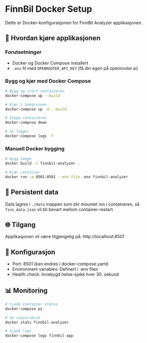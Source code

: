 # FinnBil Docker Setup

Dette er Docker-konfigurasjonen for FinnBil Analyzer applikasjonen.

## 🚀 Hvordan kjøre applikasjonen

### Forutsetninger
- Docker og Docker Compose installert
- `.env` fil med `OPENROUTER_API_KEY` (få din egen på openrouter.ai)

### Bygg og kjør med Docker Compose
```bash
# Bygg og start containeren
docker-compose up --build

# Kjør i bakgrunnen
docker-compose up -d --build

# Stopp containeren
docker-compose down

# Se logger
docker-compose logs -f
```

### Manuell Docker bygging
```bash
# Bygg image
docker build -t finnbil-analyzer .

# Kjør container
docker run -p 8501:8501 --env-file .env finnbil-analyzer
```

## 📁 Persistent data

Data lagres i `./data` mappen som blir mountet inn i containeren, så `finn_data.json` vil bli bevart mellom container-restart.

## 🌐 Tilgang

Applikasjonen vil være tilgjengelig på: http://localhost:8501

## 🔧 Konfigurasjon

- Port: 8501 (kan endres i docker-compose.yaml)
- Environment variables: Definert i .env filen
- Health check: Innebygd helse-sjekk hver 30. sekund

## 📊 Monitoring

```bash
# Sjekk container status
docker-compose ps

# Se ressursbruk
docker stats finnbil-analyzer

# Sjekk logs
docker-compose logs finnbil-app
```
